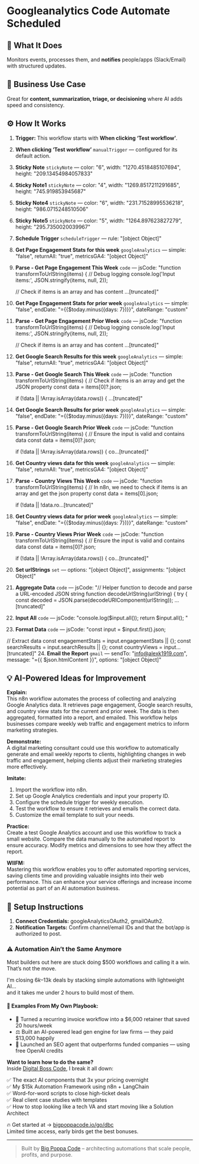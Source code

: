 # Googleanalytics Code Automate Scheduled
  ## 🚀 What It Does
  Monitors events, processes them, and **notifies** people/apps (Slack/Email) with structured updates.
  
  ## 💼 Business Use Case
  Great for **content, summarization, triage, or decisioning** where AI adds speed and consistency.
  
  ## ⚙️ How It Works
  1. **Trigger:** This workflow starts with **When clicking ‘Test workflow’**.
  2. **When clicking ‘Test workflow’** `manualTrigger` — configured for its default action.
3. **Sticky Note** `stickyNote` — color: "6", width: "1270.4518485107694", height: "209.13454984057833"
4. **Sticky Note1** `stickyNote` — color: "4", width: "1269.8517211291685", height: "745.919853945687"
5. **Sticky Note4** `stickyNote` — color: "6", width: "231.71528995536218", height: "986.0715248510506"
6. **Sticky Note5** `stickyNote` — color: "5", width: "1264.897623827279", height: "295.7350020039967"
7. **Schedule Trigger** `scheduleTrigger` — rule: "[object Object]"
8. **Get Page Engagement Stats for this week** `googleAnalytics` — simple: "false", returnAll: "true", metricsGA4: "[object Object]"
9. **Parse - Get Page Engagement This Week** `code` — jsCode: "function transformToUrlString(items) {
    // Debug logging
    console.log('Input items:', JSON.stringify(items, null, 2));
    
    // Check if items is an array and has content
…[truncated]"
10. **Get Page Engagement Stats for prior week** `googleAnalytics` — simple: "false", endDate: "={{$today.minus({days: 7})}}", dateRange: "custom"
11. **Parse - Get Page Engagement Prior Week** `code` — jsCode: "function transformToUrlString(items) {
    // Debug logging
    console.log('Input items:', JSON.stringify(items, null, 2));
    
    // Check if items is an array and has content
…[truncated]"
12. **Get Google Search Results for this week** `googleAnalytics` — simple: "false", returnAll: "true", metricsGA4: "[object Object]"
13. **Parse - Get Google Search This Week** `code` — jsCode: "function transformToUrlString(items) {
    // Check if items is an array and get the JSON property
    const data = items[0]?.json;

    if (!data || !Array.isArray(data.rows)) {
 …[truncated]"
14. **Get Google Search Results for prior week** `googleAnalytics` — simple: "false", endDate: "={{$today.minus({days: 7})}}", dateRange: "custom"
15. **Parse - Get Google Search Prior Week** `code` — jsCode: "function transformToUrlString(items) {
    // Ensure the input is valid and contains data
    const data = items[0]?.json;

    if (!data || !Array.isArray(data.rows)) {
        co…[truncated]"
16. **Get Country views data for this week** `googleAnalytics` — simple: "false", returnAll: "true", metricsGA4: "[object Object]"
17. **Parse - Country Views This Week** `code` — jsCode: "function transformToUrlString(items) {
    // In n8n, we need to check if items is an array and get the json property
    const data = items[0].json;
    
    if (!data || !data.ro…[truncated]"
18. **Get Country views data for prior week** `googleAnalytics` — simple: "false", endDate: "={{$today.minus({days: 7})}}", dateRange: "custom"
19. **Parse - Country Views Prior Week** `code` — jsCode: "function transformToUrlString(items) {
    // Ensure the input is valid and contains data
    const data = items[0]?.json;

    if (!data || !Array.isArray(data.rows)) {
        co…[truncated]"
20. **Set urlStrings** `set` — options: "[object Object]", assignments: "[object Object]"
21. **Aggregate Data** `code` — jsCode: "// Helper function to decode and parse a URL-encoded JSON string
function decodeUrlString(urlString) {
    try {
        const decoded = JSON.parse(decodeURIComponent(urlString));
…[truncated]"
22. **Input All** `code` — jsCode: "console.log($input.all());
return $input.all();
"
23. **Format Data** `code` — jsCode: "const input = $input.first().json;

// Extract data
const engagementStats = input.engagementStats || {};
const searchResults = input.searchResults || {};
const countryViews = input…[truncated]"
24. **Email the Report** `gmail` — sendTo: "info@alexk1919.com", message: "={{ $json.htmlContent }}", options: "[object Object]"
  
  ## 💡 AI-Powered Ideas for Improvement
  **Explain:**  
This n8n workflow automates the process of collecting and analyzing Google Analytics data. It retrieves page engagement, Google search results, and country view stats for the current and prior week. The data is then aggregated, formatted into a report, and emailed. This workflow helps businesses compare weekly web traffic and engagement metrics to inform marketing strategies.

**Demonstrate:**  
A digital marketing consultant could use this workflow to automatically generate and email weekly reports to clients, highlighting changes in web traffic and engagement, helping clients adjust their marketing strategies more effectively.

**Imitate:**  
1. Import the workflow into n8n.  
2. Set up Google Analytics credentials and input your property ID.  
3. Configure the schedule trigger for weekly execution.  
4. Test the workflow to ensure it retrieves and emails the correct data.  
5. Customize the email template to suit your needs.

**Practice:**  
Create a test Google Analytics account and use this workflow to track a small website. Compare the data manually to the automated report to ensure accuracy. Modify metrics and dimensions to see how they affect the report.

**WIIFM:**  
Mastering this workflow enables you to offer automated reporting services, saving clients time and providing valuable insights into their web performance. This can enhance your service offerings and increase income potential as part of an AI automation business.
  
  ## 🔧 Setup Instructions
  1. **Connect Credentials:** googleAnalyticsOAuth2, gmailOAuth2.
2. **Notification Targets:** Confirm channel/email IDs and that the bot/app is authorized to post.
  
### ⚠️ Automation Ain’t the Same Anymore

Most builders out here are stuck doing $500 workflows and calling it a win.  
That’s not the move.  

I'm closing $6k–$13k deals by stacking simple automations with lightweight AI...  
and it takes me under 2 hours to build most of them.

#### 🧠 Examples From My Own Playbook:
- 🔁 Turned a recurring invoice workflow into a $6,000 retainer that saved 20 hours/week  
- ⚖️ Built an AI-powered lead gen engine for law firms — they paid $13,000 happily  
- 🚀 Launched an SEO agent that outperforms funded companies — using free OpenAI credits  

**Want to learn how to do the same?**  
Inside [Digital Boss Code](https://bigpoppacode.io/go/dbc), I break it all down:

✅ The exact AI components that 3x your pricing overnight  
✅ My $15k Automation Framework using n8n + LangChain  
✅ Word-for-word scripts to close high-ticket deals  
✅ Real client case studies with templates  
✅ How to stop looking like a tech VA and start moving like a Solution Architect  

🔥 Get started at → [bigpoppacode.io/go/dbc](https://bigpoppacode.io/go/dbc)  
Limited time access, early birds get the best bonuses.

---
> Built by [Big Poppa Code](https://bigpoppacode.io) – architecting automations that scale people, profits, and purpose.
  